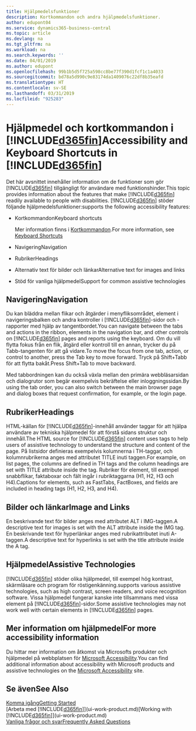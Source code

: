```yaml
---
title: Hjälpmedelsfunktioner
description: Kortkommandon och andra hjälpmedelsfunktioner.
author: edupont04
ms.service: dynamics365-business-central
ms.topic: article
ms.devlang: na
ms.tgt_pltfrm: na
ms.workload: na
ms.search.keywords: ''
ms.date: 04/01/2019
ms.author: edupont
ms.openlocfilehash: 99b1b5d5f725a598cc8be77f390d1fcf1c1a4033
ms.sourcegitcommit: bd78a5d990c9e83174da1409076c22df8b35eafd
ms.translationtype: HT
ms.contentlocale: sv-SE
ms.lasthandoff: 03/31/2019
ms.locfileid: "925283"
---
```

# <a name="accessibility-and-keyboard-shortcuts-in-included365finincludesd365finmdmd"></a><span data-ttu-id="aa5e6-103">Hjälpmedel och kortkommandon i [!INCLUDE[d365fin](includes/d365fin_md.md)]</span><span class="sxs-lookup"><span data-stu-id="aa5e6-103">Accessibility and Keyboard Shortcuts in [!INCLUDE[d365fin](includes/d365fin_md.md)]</span></span>
<span data-ttu-id="aa5e6-104">Det här avsnittet innehåller information om de funktioner som gör [!INCLUDE[d365fin](includes/d365fin_md.md)] tillgängligt för användare med funktionshinder.</span><span class="sxs-lookup"><span data-stu-id="aa5e6-104">This topic provides information about the features that make [!INCLUDE[d365fin](includes/d365fin_md.md)] readily available to people with disabilities.</span></span> [!INCLUDE[d365fin](includes/d365fin_md.md)] <span data-ttu-id="aa5e6-105">stöder följande hjälpmedelsfunktioner:</span><span class="sxs-lookup"><span data-stu-id="aa5e6-105">supports the following accessibility features:</span></span>  

-   <span data-ttu-id="aa5e6-106">Kortkommandon</span><span class="sxs-lookup"><span data-stu-id="aa5e6-106">Keyboard shortcuts</span></span>

    <span data-ttu-id="aa5e6-107">Mer information finns i [Kortkommandon](keyboard-shortcuts.md).</span><span class="sxs-lookup"><span data-stu-id="aa5e6-107">For more information, see [Keyboard Shortcuts](keyboard-shortcuts.md)</span></span>

-   <span data-ttu-id="aa5e6-108">Navigering</span><span class="sxs-lookup"><span data-stu-id="aa5e6-108">Navigation</span></span>  

-   <span data-ttu-id="aa5e6-109">Rubriker</span><span class="sxs-lookup"><span data-stu-id="aa5e6-109">Headings</span></span>  

-   <span data-ttu-id="aa5e6-110">Alternativ text för bilder och länkar</span><span class="sxs-lookup"><span data-stu-id="aa5e6-110">Alternative text for images and links</span></span>  

-   <span data-ttu-id="aa5e6-111">Stöd för vanliga hjälpmedel</span><span class="sxs-lookup"><span data-stu-id="aa5e6-111">Support for common assistive technologies</span></span>  

<!-- moved to separate article
##  <a name="Keyboard"></a> Keyboard Shortcuts in the browser
 [!INCLUDE[d365fin](includes/d365fin_md.md)] supports the keyboard shortcuts that are supported by most web browsers. The keyboard shortcuts described here refer to the U.S. keyboard layout. The layout of the keys on other keyboards may not correspond exactly to the keys on a U.S. keyboard.  

|To do this|Press|  
|----------------|-----------|  
|To move focus to the next or previous control or element on a page, such as buttons, fields, or items in a list.|Tab, Shift+Tab|  
|To enable or access the element or control that is in focus.|Enter|  
|To scroll items up and down in a list.|Up Arrow, Down Arrow|  
|To scroll columns of an item left and right in a list.|Left Arrow, Right Arrow|  
|To open a drop-down list or look up a value for a field.|Alt+Down Arrow|  
|To move focus to the next element outside the list.|Ctrl + Enter|  
|To see the transactions that resulted in a calculated value in a field.|Alt+Right Arrow|  

-->

##  <a name="Navigation"></a> <span data-ttu-id="aa5e6-112">Navigering</span><span class="sxs-lookup"><span data-stu-id="aa5e6-112">Navigation</span></span>  
 <span data-ttu-id="aa5e6-113">Du kan bläddra mellan flikar och åtgärder i menyfliksområdet, element i navigeringsbalken och andra kontroller i [!INCLUDE[d365fin](includes/d365fin_md.md)]-sidor och -rapporter med hjälp av tangentbordet.</span><span class="sxs-lookup"><span data-stu-id="aa5e6-113">You can navigate between the tabs and actions in the ribbon, elements in the navigation bar, and other controls on [!INCLUDE[d365fin](includes/d365fin_md.md)] pages and reports using the keyboard.</span></span> <span data-ttu-id="aa5e6-114">Om du vill flytta fokus från en flik, åtgärd eller kontroll till en annan, trycker du på Tabb-tangenten för att gå vidare.</span><span class="sxs-lookup"><span data-stu-id="aa5e6-114">To move the focus from one tab, action, or control to another, press the Tab key to move forward.</span></span> <span data-ttu-id="aa5e6-115">Tryck på Shift+Tabb för att flytta bakåt.</span><span class="sxs-lookup"><span data-stu-id="aa5e6-115">Press Shift+Tab to move backward.</span></span>  

 <span data-ttu-id="aa5e6-116">Med tabbordningen kan du också växla mellan den primära webbläsarsidan och dialogrutor som begär exempelvis bekräftelse eller inloggningssidan.</span><span class="sxs-lookup"><span data-stu-id="aa5e6-116">By using the tab order, you can also switch between the main browser page and dialog boxes that request confirmation, for example, or the login page.</span></span>  

##  <a name="Headings"></a> <span data-ttu-id="aa5e6-117">Rubriker</span><span class="sxs-lookup"><span data-stu-id="aa5e6-117">Headings</span></span>  
 <span data-ttu-id="aa5e6-118">HTML-källan för [!INCLUDE[d365fin](includes/d365fin_md.md)]-innehåll använder taggar för att hjälpa användare av tekniska hjälpmedel för att förstå sidans struktur och innehåll.</span><span class="sxs-lookup"><span data-stu-id="aa5e6-118">The HTML source for [!INCLUDE[d365fin](includes/d365fin_md.md)] content uses tags to help users of assistive technology to understand the structure and content of the page.</span></span> <span data-ttu-id="aa5e6-119">På listsidor definieras exempelvis kolumnerna i TH-taggar, och kolumnrubrikerna anges med attributet TITLE inuti taggen.</span><span class="sxs-lookup"><span data-stu-id="aa5e6-119">For example, on list pages, the columns are defined in TH tags and the column headings are set with TITLE attribute inside the tag.</span></span> <span data-ttu-id="aa5e6-120">Rubriker för element, till exempel snabbflikar, faktaboxar och fält ingår i rubriktaggarna (H1, H2, H3 och H4).</span><span class="sxs-lookup"><span data-stu-id="aa5e6-120">Captions for elements, such as FastTabs, FactBoxes, and fields are included in heading tags (H1, H2, H3, and H4).</span></span>  

##  <a name="Images"></a> <span data-ttu-id="aa5e6-121">Bilder och länkar</span><span class="sxs-lookup"><span data-stu-id="aa5e6-121">Image and Links</span></span>  
 <span data-ttu-id="aa5e6-122">En beskrivande text för bilder anges med attributet ALT i IMG-taggen.</span><span class="sxs-lookup"><span data-stu-id="aa5e6-122">A descriptive text for images is set with the ALT attribute inside the IMG tag.</span></span> <span data-ttu-id="aa5e6-123">En beskrivande text för hyperlänkar anges med rubrikattributet inuti A-taggen.</span><span class="sxs-lookup"><span data-stu-id="aa5e6-123">A descriptive text for hyperlinks is set with the title attribute inside the A tag.</span></span>  

##  <a name="AssistiveTech"></a> <span data-ttu-id="aa5e6-124">Hjälpmedel</span><span class="sxs-lookup"><span data-stu-id="aa5e6-124">Assistive Technologies</span></span>  
[!INCLUDE[d365fin](includes/d365fin_md.md)] <span data-ttu-id="aa5e6-125">stöder olika hjälpmedel, till exempel hög kontrast, skärmläsare och program för röstigenkänning.</span><span class="sxs-lookup"><span data-stu-id="aa5e6-125">supports various assistive technologies, such as high contrast, screen readers, and voice recognition software.</span></span> <span data-ttu-id="aa5e6-126">Vissa hjälpmedel fungerar kanske inte tillsammans med vissa element på [!INCLUDE[d365fin](includes/d365fin_md.md)]-sidor.</span><span class="sxs-lookup"><span data-stu-id="aa5e6-126">Some assistive technologies may not work well with certain elements in [!INCLUDE[d365fin](includes/d365fin_md.md)] pages.</span></span>  

## <a name="for-more-accessibility-information"></a><span data-ttu-id="aa5e6-127">Mer information om hjälpmedel</span><span class="sxs-lookup"><span data-stu-id="aa5e6-127">For more accessibility information</span></span>  
<span data-ttu-id="aa5e6-128">Du hittar mer information om åtkomst via Microsofts produkter och hjälpmedel på webbplatsen för [Microsoft Accessibility](https://go.microsoft.com/fwlink/?LinkId=262160).</span><span class="sxs-lookup"><span data-stu-id="aa5e6-128">You can find additional information about accessibility with Microsoft products and assistive technologies on the [Microsoft Accessibility](https://go.microsoft.com/fwlink/?LinkId=262160) site.</span></span>

## <a name="see-also"></a><span data-ttu-id="aa5e6-129">Se även</span><span class="sxs-lookup"><span data-stu-id="aa5e6-129">See Also</span></span>
[<span data-ttu-id="aa5e6-130">Komma igång</span><span class="sxs-lookup"><span data-stu-id="aa5e6-130">Getting Started</span></span>](product-get-started.md)  
<span data-ttu-id="aa5e6-131">[Arbeta med [!INCLUDE[d365fin](includes/d365fin_md.md)]](ui-work-product.md)</span><span class="sxs-lookup"><span data-stu-id="aa5e6-131">[Working with [!INCLUDE[d365fin](includes/d365fin_md.md)]](ui-work-product.md)</span></span>  
[<span data-ttu-id="aa5e6-132">Vanliga frågor och svar</span><span class="sxs-lookup"><span data-stu-id="aa5e6-132">Frequently Asked Questions</span></span>](across-faq.md)  
